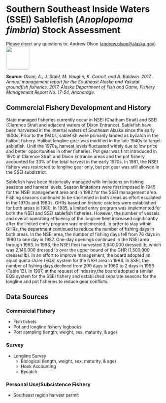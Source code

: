 # Southern Southeast Inside Waters (SSEI) Sablefish (*Anoplopoma fimbria*) Stock Assessment

Please direct any questions to: Andrew Olson (andrew.olson@alaska.gov) <img src="http://acuasi.alaska.edu/sites/default/files/inline-images/fishandgame_small.png" width = "75" height = "75"> 

**Source:** *Olson, A., J. Stahl, M. Vaughn, K. Carroll, and A. Baldwin. 2017. Annual management report for the Southeast Alaska and Yakutat groundfish fisheries, 2017. Alaska Department of Fish and Game, Fishery Management Report No. 17-54, Anchorage.*

## Commercial Fishery Development and History
State managed fisheries currently occur in NSEI (Chatham Strait) and SSEI (Clarence Strait and adjacent waters of Dixon Entrance). Sablefish have been harvested in the internal waters of Southeast Alaska since the early 1900s. Prior to the 1940s, sablefish were primarily landed as bycatch in the halibut fishery. Halibut longline gear was modified in the late 1940s to target sablefish. Unitl the 1970s, harvest levels fluctuated widely due to low price and better opportunities in other fisheries. Pot gear was first introduced in 1970 in Clarence Strait and Dixon Entrance areas and the pot fishery accounted for 33% of the total harvest in the early 1970s. In 1981, the NSEI fishery was restricted to longline gear only, but pot gear was still allowed in the SSEI subdistrict.

Sablefish have been historically managed with limitations on fishing seasons and harvest levels. Season limitations were first imposed in 1945 for the NSEI management area and in 1982 for the SSEI management area. Fishing seasons continued to be shortened in both areas as effort escalated in the 1970s and 1980s. GHRs based on historic catches were established for both areas in 1980. In 1985, a limited entry program was implemented for both the NSEI and SSEI sablefish fisheries. However, the number of vessels and overall operating efficiency of the longline fleet increased significantly after the limited entry program was implemented. In order to stay within GHRs, the department continued to reduce the number of fishing days in both areas. In the NSEI area, the number of fishing days fell from 76 days in 1980 to one day in 1987. One-day openings continued in the NSEI area through 1993. In 1993, the NSEI fleet harvested 3,640,000 dressed lb, which was 2,140,000 dressed lb over the upper bound of the GHR (1,500,000 dressed lb). In an effort to improve management, the board adopted an equal quota share (EQS) system for the NSEI area in 1994. In SSEI, the number of fishing days declined from 200 days in 1980 to 2 days in 1996 (Table 13). In 1997, at the request of industry,the board adopted a similar EQS system for the SSEI fishery and established separate seasons for the longline and pot fisheries to reduce gear conflicts.

## Data Sources

### Commercial Fishery
* Fish tickets
* Pot and longline fishery logbooks
* Port sampling (length, weight, sex, maturity, & age)

### Survey
* Longline Survey
  + Biological (length, weight, sex, maturity, & age)
  + Hook Accounting
  + Bycatch
  
### Personal Use/Subsistence Fishery
* Southeast region harvest permit
